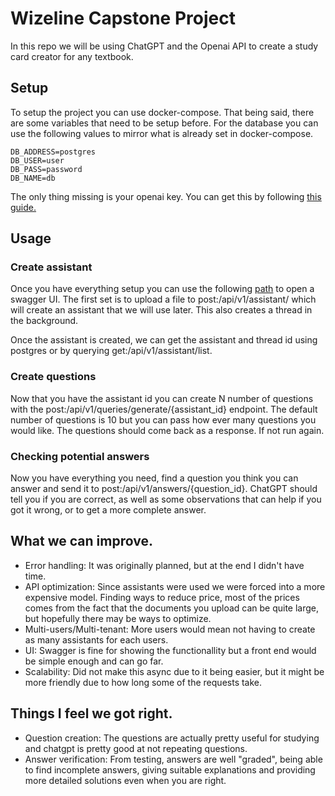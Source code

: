 # Wizeline Capstone Project

In this repo we will be using ChatGPT and the Openai API to create a study card creator for any textbook.

## Setup
To setup the project you can use docker-compose. That being said, there are some variables that need to be setup before. For the database you can use the following values to mirror what is already set in docker-compose.

```
DB_ADDRESS=postgres
DB_USER=user
DB_PASS=password
DB_NAME=db
```

The only thing missing is your openai key. You can get this by following [this guide.](https://www.howtogeek.com/885918/how-to-get-an-openai-api-key/)

## Usage

### Create assistant
Once you have everything setup you can use the following [path](http://0.0.0.0:8000/docs) to open a swagger UI. The first set is to upload a file to post:/api/v1/assistant/ which will create an assistant that we will use later. This also creates a thread in the background.

Once the assistant is created, we can get the assistant and thread id using postgres or by querying get:/api/v1/assistant/list. 

### Create questions
Now that you have the assistant id you can create N number of questions with the post:/api/v1/queries/generate/{assistant_id} endpoint. The default number of questions is 10 but you can pass how ever many questions you would like. The questions should come back as a response. If not run again.

### Checking potential answers
Now you have everything you need, find a question you think you can answer and send it to post:/api/v1/answers/{question_id}. ChatGPT should tell you if you are correct, as well as some observations that can help if you got it wrong, or to get a more complete answer.

## What we can improve.
* Error handling: It was originally planned, but at the end I didn't have time.
* API optimization: Since assistants were used we were forced into a more expensive model. Finding ways to reduce price, most of the prices comes from the fact that the documents you upload can be quite large, but hopefully there may be ways to optimize.
* Multi-users/Multi-tenant: More users would mean not having to create as many assistants for each users.
* UI: Swagger is fine for showing the functionallity but a front end would be simple enough and can go far.
* Scalability: Did not make this async due to it being easier, but it might be more friendly due to how long some of the requests take.

## Things I feel we got right.
* Question creation: The questions are actually pretty useful for studying and chatgpt is pretty good at not repeating questions.
* Answer verification: From testing, answers are well "graded", being able to find incomplete answers, giving suitable explanations and providing more detailed solutions even when you are right.
